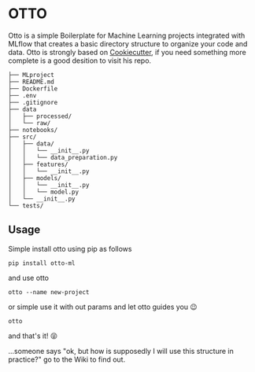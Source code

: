 # OTTO
Otto is a simple Boilerplate for Machine Learning projects integrated with MLflow that creates a basic directory structure to organize your code and data.
Otto is strongly based on [Cookiecutter](https://drivendata.github.io/cookiecutter-data-science/), if you need something more complete is a good desition to visit his repo. 

```
├── MLproject
├── README.md
├── Dockerfile
├── .env
├── .gitignore
├── data
│   ├── processed/
│   └── raw/
├── notebooks/
├── src/
│   ├── data/
│   │   └── __init__.py
│   │   └── data_preparation.py
│   ├── features/
│   │   └── __init__.py
│   ├── models/
│   │   └── __init__.py
│   │   └── model.py
│   └── __init__.py
└── tests/
```

## Usage

Simple install otto using pip as follows

`pip install otto-ml`

and use otto

`otto --name new-project`

or simple use it with out params and let otto guides you 😉

`otto`

and that's it!  😝

...someone says "ok, but how is supposedly I will use this structure in practice?" go to the Wiki to find out. 



